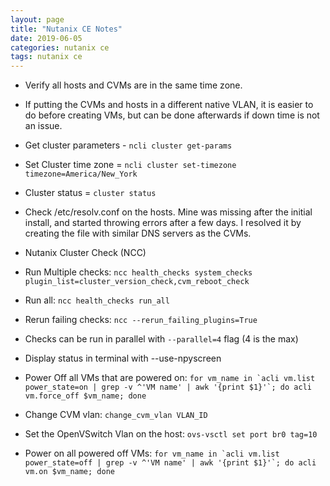 ```yaml
---
layout: page
title: "Nutanix CE Notes"
date: 2019-06-05
categories: nutanix ce
tags: nutanix ce
---
```


* Verify all hosts and CVMs are in the same time zone.
* If putting the CVMs and hosts in a different native VLAN, it is easier to do before creating VMs, but can be done afterwards if down time is not an issue.

* Get cluster parameters - ```ncli cluster get-params```
* Set Cluster time zone = ```ncli cluster set-timezone timezone=America/New_York```
* Cluster status = ```cluster status```

* Check /etc/resolv.conf on the hosts.  Mine was missing after the initial install, and started throwing errors after a few days.  I resolved it by creating the file with similar DNS servers as the CVMs.

* Nutanix Cluster Check (NCC)
* Run Multiple checks: ```ncc health_checks system_checks plugin_list=cluster_version_check,cvm_reboot_check```  
* Run all: ```ncc health_checks run_all```
* Rerun failing checks: ```ncc --rerun_failing_plugins=True```

* Checks can be run in parallel with ```--parallel=4``` flag (4 is the max)
* Display status in terminal with --use-npyscreen

* Power Off all VMs that are powered on: ```for vm_name in `acli vm.list power_state=on | grep -v ^'VM name' | awk '{print $1}'`; do acli vm.force_off $vm_name; done```  

* Change CVM vlan: ```change_cvm_vlan VLAN_ID```
* Set the OpenVSwitch Vlan on the host: ```ovs-vsctl set port br0 tag=10```


* Power on all powered off VMs: ```for vm_name in `acli vm.list power_state=off | grep -v ^'VM name' | awk '{print $1}'`; do acli vm.on $vm_name; done```

